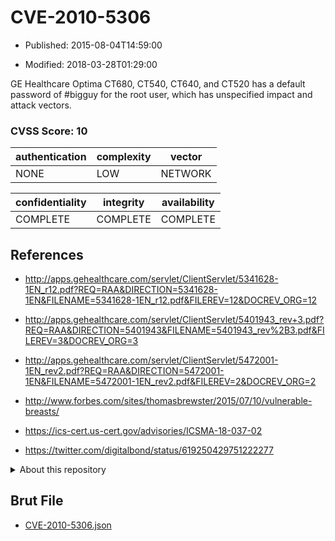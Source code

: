 # CVE-2010-5306

- Published: 2015-08-04T14:59:00

- Modified: 2018-03-28T01:29:00

GE Healthcare Optima CT680, CT540, CT640, and CT520 has a default password of #bigguy for the root user, which has unspecified impact and attack vectors.

### CVSS Score: **10**

| authentication | complexity | vector |
| --- | --- | --- |
| NONE | LOW | NETWORK |

| confidentiality | integrity | availability |
| --- | --- | --- |
| COMPLETE | COMPLETE | COMPLETE |

## References

* http://apps.gehealthcare.com/servlet/ClientServlet/5341628-1EN_r12.pdf?REQ=RAA&DIRECTION=5341628-1EN&FILENAME=5341628-1EN_r12.pdf&FILEREV=12&DOCREV_ORG=12

* http://apps.gehealthcare.com/servlet/ClientServlet/5401943_rev+3.pdf?REQ=RAA&DIRECTION=5401943&FILENAME=5401943_rev%2B3.pdf&FILEREV=3&DOCREV_ORG=3

* http://apps.gehealthcare.com/servlet/ClientServlet/5472001-1EN_rev2.pdf?REQ=RAA&DIRECTION=5472001-1EN&FILENAME=5472001-1EN_rev2.pdf&FILEREV=2&DOCREV_ORG=2

* http://www.forbes.com/sites/thomasbrewster/2015/07/10/vulnerable-breasts/

* https://ics-cert.us-cert.gov/advisories/ICSMA-18-037-02

* https://twitter.com/digitalbond/status/619250429751222277

<details>
<summary>About this repository</summary> 

  This repository is part of the project [Live Hack CVE](https://github.com/Live-Hack-CVE). Main website can be found [www.live-hack.org](https://www.live-hack.org) 
  
  Made by [Sn0wAlice](https://github.com/Sn0wAlice) for the people that care about security and need to have a feed of the latest CVEs. Hope you enjoy it, don't forget to star the repo and follow me on [Twitter](https://twitter.com/Sn0wAlice) and [Github](https://github.com/Sn0wAlice). And that is my [personnal website](https://www.alice-snow.me/)

  - [Home Page](https://github.com/Live-Hack-CVE)
  - [Framework](https://github.com/Live-Hack-CVE/cve-framework)
  - [CVE database](https://github.com/Live-Hack-CVE/full_database)
  - [Changelog](https://github.com/Live-Hack-CVE/Changelog)
</details>

## Brut File

* [CVE-2010-5306.json](https://raw.githubusercontent.com/Live-Hack-CVE/full_database/main/cves/2010/CVE-2010-5306.json)

